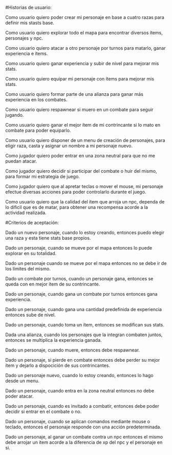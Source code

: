 
#Historias de usuario:

Como usuario quiero poder crear mi personaje en base a cuatro razas para definir mis stasts base.

Como usuario quiero explorar todo el mapa para encontrar diversos ítems, personajes y npc.

Como usuario quiero atacar a otro personaje por turnos para matarlo, ganar experiencia e ítems.

Como usuario quiero ganar experiencia y subir de nivel para mejorar mis stats.

Como usuario quiero equipar mi personaje con ítems para mejorar mis stats.

Como usuario quiero formar parte de una alianza para ganar más experiencia en los combates.

Como usuario quiero respawnear si muero en un combate para seguir jugando.

Como usuario quiero ganar el mejor ítem de mi contrincante si lo mato en combate para poder equiparlo.

Como usuario quiero disponer de un menu de creación de personajes, para eligir raza, casta y asignar un nombre a mi personaje nuevo.

Como jugador quiero poder entrar en una zona neutral para que no me puedan atacar.

Como jugador quiero decidir si participar del combate o huir del mismo, para formar mi estrategia de juego.

Como jugador quiero que al apretar teclas o mover el mouse, mi personaje efectue diversas acciones para poder controlarlo durante el juego.

Como usuario quiero que la calidad del ítem que arroja un npc, dependa de lo dificil que es de matar, para obtener una recompensa acorde a la actividad realizada.

#Criterios de aceptación:

Dado un nuevo personaje, cuando lo estoy creando, entonces puedo elegir una raza y esta tiene stats base propios.

Dado un personaje, cuando se mueve por el mapa entonces lo puede explorar en su totalidad.

Dado un personaje cuando se mueve por el mapa entonces no se debe ir de los límites del mismo.

Dado un combate por turnos, cuando un personaje gana, entonces se queda con en mejor ítem de su contrincante.

Dado un personaje, cuando gana un combate por turnos entonces gana experiencia.

Dado un personaje, cuando gana una cantidad predefinida de experiencia entonces sube de nivel.

Dado un personaje, cuando toma un ítem, entonces se modifican sus stats.

Dada una alianza, cuando los personajes que la integran combaten juntos, entonces se multiplica la experiencia ganada.

Dado un personaje, cuando muere, entonces debe respawnear.

Dado un personaje, si pierde en combate entonces debe perder su mejor ítem y dejarlo a dispocición de sus contrincantes.

Dado un personaje nuevo, cuando lo estoy creando, entonces lo hago desde un menu.

Dado un personaje, cuando entra en la zona neutral entonces no debe poder atacar.

Dado un personaje, cuando es invitado a combatir, entonces debe poder decidir si entrar en el combate o no.

Dado un personaje, cuando se aplican comandos mediante mouse o teclado, entonces el personaje responde con una acción predeterminada.

Dado un personaje, al ganar un combate contra un npc entonces el mismo debe arrojar un item acorde a la diferencia de xp del npc y el personaje en si.
